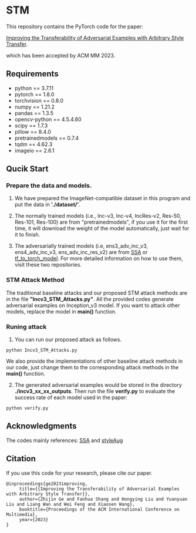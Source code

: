 # STM
This repository contains the PyTorch code for the paper:

[Improving the Transferability of Adversarial Examples with Arbitrary Style Transfer](https://arxiv.org/abs/2308.10601).

which has been accepted by ACM MM 2023.

## Requirements
* python == 3.7.11
* pytorch == 1.8.0
* torchvision == 0.8.0
* numpy == 1.21.2
* pandas == 1.3.5
* opencv-python == 4.5.4.60
* scipy == 1.7.3
* pillow == 8.4.0
* pretrainedmodels == 0.7.4
* tqdm == 4.62.3
* imageio == 2.6.1


## Qucik Start
### Prepare the data and models.
1. We have prepared the ImageNet-compatible dataset in this program and put the data in **'./dataset/'**.

2. The normally trained models (i.e., Inc-v3, Inc-v4, IncRes-v2, Res-50, Res-101, Res-100) are from "pretrainedmodels", if you use it for the first time, it will download the weight of the model automatically, just wait for it to finish. 

3. The adversarially trained models (i.e, ens3_adv_inc_v3, ens4_adv_inc_v3, ens_adv_inc_res_v2) are from [SSA](https://github.com/yuyang-long/SSA) or [tf_to_torch_model](https://github.com/ylhz/tf_to_pytorch_model). For more detailed information on how to use them, visit these two repositories.

### STM Attack Method
The traditional baseline attacks and our proposed STM attack methods are in the file __"Incv3_STM_Attacks.py"__.
All the provided codes generate adversarial examples on Inception_v3 model. If you want to attack other models, replace the model in **main()** function.

### Runing attack
1. You can run our proposed attack as follows. 
```
python Incv3_STM_Attacks.py
```
We also provide the implementations of other baseline attack methods in our code, just change them to the corresponding attack methods in the **main()** function.

2. The generated adversarial examples would be stored in the directory **./incv3_xx_xx_outputs**. Then run the file **verify.py** to evaluate the success rate of each model used in the paper:
```
python verify.py
```
## Acknowledgments
The codes mainly references: [SSA](https://github.com/yuyang-long/SSA) and [styleAug](https://github.com/philipjackson/style-augmentation)

## Citation
If you use this code for your research, please cite our paper.
```
@inproceedings{ge2023improving,
     title={{Improving the Transferability of Adversarial Examples with Arbitrary Style Transfer}},
     author={Zhijin Ge and Fanhua Shang and Hongying Liu and Yuanyuan Liu and Liang Wan and Wei Feng and Xiaosen Wang},
     booktitle={Proceedings of the ACM International Conference on Multimedia},
     year={2023}
}
```
